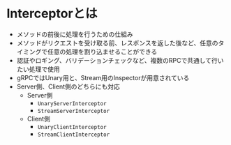 # Interceptorとは
- メソッドの前後に処理を行うための仕組み
- メソッドがリクエストを受け取る前、レスポンスを返した後など、任意のタイミングで任意の処理を割り込ませることができる
- 認証やロギング、バリデーションチェックなど、複数のRPCで共通して行いたい処理で使用
- gRPCではUnary用と、Stream用のInspectorが用意されている
- Server側、Client側のどちらにも対応
  - Server側
    - `UnaryServerInterceptor`
    - `StreamServerInterceptor`
  - Client側
    - `UnaryClientInterceptor`
    - `StreamClientInterceptor`